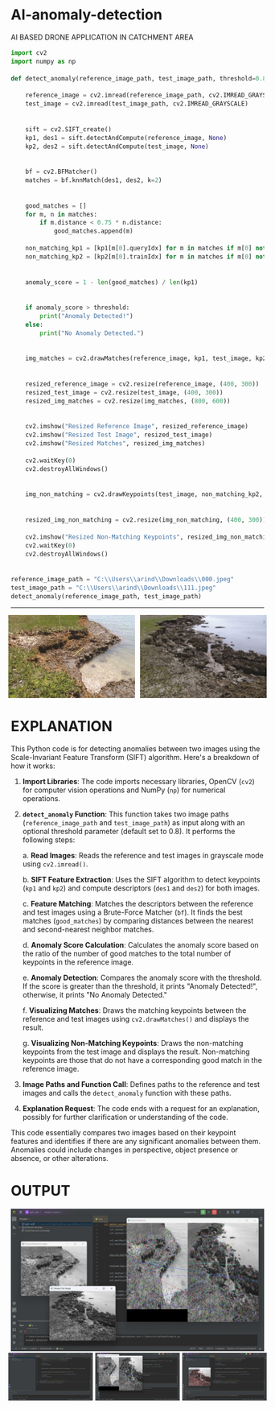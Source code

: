 # AI-anomaly-detection
AI BASED DRONE APPLICATION IN CATCHMENT AREA 

```py
import cv2
import numpy as np

def detect_anomaly(reference_image_path, test_image_path, threshold=0.8):
    
    reference_image = cv2.imread(reference_image_path, cv2.IMREAD_GRAYSCALE)
    test_image = cv2.imread(test_image_path, cv2.IMREAD_GRAYSCALE)

   
    sift = cv2.SIFT_create()
    kp1, des1 = sift.detectAndCompute(reference_image, None)
    kp2, des2 = sift.detectAndCompute(test_image, None)

    
    bf = cv2.BFMatcher()
    matches = bf.knnMatch(des1, des2, k=2)

    
    good_matches = []
    for m, n in matches:
        if m.distance < 0.75 * n.distance:
            good_matches.append(m)

    non_matching_kp1 = [kp1[m[0].queryIdx] for m in matches if m[0] not in good_matches]
    non_matching_kp2 = [kp2[m[0].trainIdx] for m in matches if m[0] not in good_matches]

    
    anomaly_score = 1 - len(good_matches) / len(kp1)

    
    if anomaly_score > threshold:
        print("Anomaly Detected!")
    else:
        print("No Anomaly Detected.")

    
    img_matches = cv2.drawMatches(reference_image, kp1, test_image, kp2, good_matches, None)

    
    resized_reference_image = cv2.resize(reference_image, (400, 300))
    resized_test_image = cv2.resize(test_image, (400, 300))
    resized_img_matches = cv2.resize(img_matches, (800, 600))

   
    cv2.imshow("Resized Reference Image", resized_reference_image)
    cv2.imshow("Resized Test Image", resized_test_image)
    cv2.imshow("Resized Matches", resized_img_matches)
    
    cv2.waitKey(0)
    cv2.destroyAllWindows()

    
    img_non_matching = cv2.drawKeypoints(test_image, non_matching_kp2, None, color=(0, 0, 255))

    
    resized_img_non_matching = cv2.resize(img_non_matching, (400, 300))

    cv2.imshow("Resized Non-Matching Keypoints", resized_img_non_matching)
    cv2.waitKey(0)
    cv2.destroyAllWindows()


reference_image_path = "C:\\Users\\arind\\Downloads\\000.jpeg"
test_image_path = "C:\\Users\\arind\\Downloads\\111.jpeg"
detect_anomaly(reference_image_path, test_image_path)

```
--- 

<div style="display: flex; justify-content: center;">
    <img src="source/000 - reference.jpeg" alt="Anomaly Detection 1" width="50%" height="auto" style="margin-right: 10px;" />
    <img src="source/111 - test.jpeg" alt="Anomaly Detection 2" width="50%" height="auto" />
</div>


<h1>EXPLANATION</h1>

This Python code is for detecting anomalies between two images using the Scale-Invariant Feature Transform (SIFT) algorithm. Here's a breakdown of how it works:

1. **Import Libraries**: The code imports necessary libraries, OpenCV (`cv2`) for computer vision operations and NumPy (`np`) for numerical operations.

2. **`detect_anomaly` Function**: This function takes two image paths (`reference_image_path` and `test_image_path`) as input along with an optional threshold parameter (default set to 0.8). It performs the following steps:

    a. **Read Images**: Reads the reference and test images in grayscale mode using `cv2.imread()`.

    b. **SIFT Feature Extraction**: Uses the SIFT algorithm to detect keypoints (`kp1` and `kp2`) and compute descriptors (`des1` and `des2`) for both images.

    c. **Feature Matching**: Matches the descriptors between the reference and test images using a Brute-Force Matcher (`bf`). It finds the best matches (`good_matches`) by comparing distances between the nearest and second-nearest neighbor matches.

    d. **Anomaly Score Calculation**: Calculates the anomaly score based on the ratio of the number of good matches to the total number of keypoints in the reference image.

    e. **Anomaly Detection**: Compares the anomaly score with the threshold. If the score is greater than the threshold, it prints "Anomaly Detected!", otherwise, it prints "No Anomaly Detected."

    f. **Visualizing Matches**: Draws the matching keypoints between the reference and test images using `cv2.drawMatches()` and displays the result.

    g. **Visualizing Non-Matching Keypoints**: Draws the non-matching keypoints from the test image and displays the result. Non-matching keypoints are those that do not have a corresponding good match in the reference image.

3. **Image Paths and Function Call**: Defines paths to the reference and test images and calls the `detect_anomaly` function with these paths.

4. **Explanation Request**: The code ends with a request for an explanation, possibly for further clarification or understanding of the code.

This code essentially compares two images based on their keypoint features and identifies if there are any significant anomalies between them. Anomalies could include changes in perspective, object presence or absence, or other alterations.

<h1>OUTPUT</h1>

<img src="source/output_02.png" alt="Anomaly Detection" width="auto" height="auto" />

<div style="display: flex; justify-content: center;">
    <img src="source/code.png" alt="Anomaly Detection 1" width="33.3333333333%" height="auto" style="margin-right: 5px;" />
    <img src="source/output_01.png" alt="Anomaly Detection 1" width="33.3333333333%" height="auto" style="margin-right: 5px;" />
    <img src="source/output_03.png" alt="Anomaly Detection 2" width="33.3333333333%" height="auto" />
</div>

